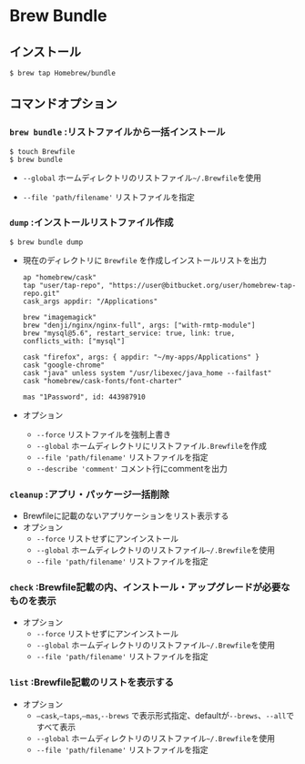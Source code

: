 # Brew Bundle

## インストール

```sh
$ brew tap Homebrew/bundle
```



## コマンドオプション

### `brew bundle` :リストファイルから一括インストール

```shell
$ touch Brewfile
$ brew bundle
```

- `--global` ホームディレクトリのリストファイル`~/.Brewfile`を使用

- `--file 'path/filename'` リストファイルを指定



### `dump` :インストールリストファイル作成

```shell
$ brew bundle dump
```

- 現在のディレクトリに `Brewfile` を作成しインストールリストを出力

  ```Brewfile
  ap "homebrew/cask"
  tap "user/tap-repo", "https://user@bitbucket.org/user/homebrew-tap-repo.git"
  cask_args appdir: "/Applications"
  
  brew "imagemagick"
  brew "denji/nginx/nginx-full", args: ["with-rmtp-module"]
  brew "mysql@5.6", restart_service: true, link: true, conflicts_with: ["mysql"]
  
  cask "firefox", args: { appdir: "~/my-apps/Applications" }
  cask "google-chrome"
  cask "java" unless system "/usr/libexec/java_home --failfast"
  cask "homebrew/cask-fonts/font-charter"
  
  mas "1Password", id: 443987910
  ```

- オプション
    - `--force` リストファイルを強制上書き
    - `--global` ホームディレクトリにリストファイル`.Brewfile`を作成
    - `--file 'path/filename'` リストファイルを指定
    - `--describe 'comment'` コメント行にcommentを出力



### `cleanup` :アプリ・パッケージ一括削除

- Brewfileに記載のないアプリケーションをリスト表示する
- オプション
    - `--force` リストせずにアンインストール
    - `--global` ホームディレクトリのリストファイル`~/.Brewfile`を使用
    - `--file 'path/filename'` リストファイルを指定



### `check` :Brewfile記載の内、インストール・アップグレードが必要なものを表示

- オプション
    - `--force` リストせずにアンインストール
    - `--global` ホームディレクトリのリストファイル`~/.Brewfile`を使用
    - `--file 'path/filename'` リストファイルを指定

### `list` :Brewfile記載のリストを表示する

- オプション
    - `—cask`,`—taps`,`—mas`,`--brews` で表示形式指定、defaultが`--brews`、`--all`ですべて表示
    - `--global` ホームディレクトリのリストファイル`~/.Brewfile`を使用
    - `--file 'path/filename'` リストファイルを指定
